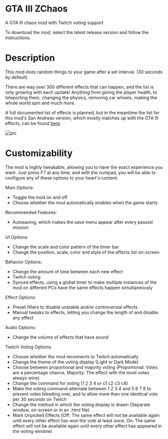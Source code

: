 # GTA III ZChaos
A GTA III chaos mod with Twitch voting support

To download the mod, select the latest release version and follow the instructions.

# Description
This mod does random things to your game after a set interval. (30 seconds by default)

There are way over 300 different effects that can happen, and the list is only growing with each update! Anything from giving the player health, to teleporting them, changing the physics, removing car wheels, making the whole world spin and much more.

A full documented list of effects is planned, but in the meantime the list for this mod's San Andreas version, which mostly matches up with the GTA III effects, can be found [here](https://zolika1351.pages.dev/chaos/gtasa).

![pic](https://user-images.githubusercontent.com/10864159/204119821-30f06894-9182-48f5-a037-467a1899a974.jpg)

# Customizability
The mod is highly tweakable, allowing you to have the exact experience you want. Just press F7 at any time, and with the numpad, you will be able to configure any of these options to your heart's content.

Main Options:
- Toggle the mod on and off
- Choose whether the mod automatically enables when the game starts

Recommended Features:
- Autosaving, which makes the save menu appear after every passed mission

UI Options:
- Change the scale and color pattern of the timer bar
- Change the position, scale, color and style of the effects list on-screen

Behavior Options:
- Change the amount of time between each new effect
- Twitch voting
- Synced effects, using a global timer to make multiple instances of the mod on different PCs have the same effects happen simultaneously

Effect Options:
- Preset filters to disable unstable and/or controversial effects
- Manual tweaks to effects, letting you change the length of and disable any effect

Audio Options:
- Change the volume of effects that have sound

Twitch Voting Options:
- Choose whether the mod reconnects to Twitch automatically
- Change the theme of the voting display (Light or Dark Mode)
- Choose between proportional and majority voting (Proportional: Votes are a percentage chance, Majority: The effect with the most votes always wins)
- Change the command for voting (1 2 3 4 or c1 c2 c3 c4)
- Make the voting command alternate between 1 2 3 4 and 5 6 7 8 to prevent votes bleeding over, and to allow more than one identical vote per 30 seconds on Twitch
- Change the method in which the voting display is drawn (Separate window, on-screen or in an .html file)
- Mark Unpicked Effects (Off: The same effect will not be available again until every other effect has won the vote at least once, On: The same effect will not be available again until every other effect has appeared in the voting window)
